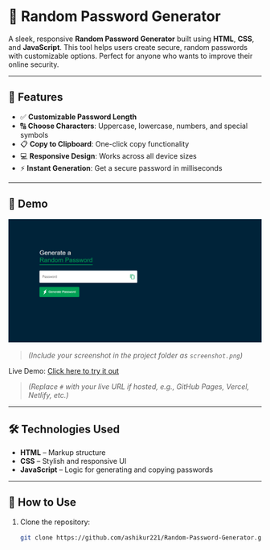 # 🔐 Random Password Generator

A sleek, responsive **Random Password Generator** built using **HTML**, **CSS**, and **JavaScript**. This tool helps users create secure, random passwords with customizable options. Perfect for anyone who wants to improve their online security.

---

## 🌟 Features

- ✅ **Customizable Password Length**
- 🔠 **Choose Characters**: Uppercase, lowercase, numbers, and special symbols
- 📋 **Copy to Clipboard**: One-click copy functionality
- 💻 **Responsive Design**: Works across all device sizes
- ⚡ **Instant Generation**: Get a secure password in milliseconds

---

## 📸 Demo

![Password Generator Screenshot](./password.png)  
> *(Include your screenshot in the project folder as `screenshot.png`)*

Live Demo: [Click here to try it out](https://randompasswordgeneratorbyashik.netlify.app/)  
> *(Replace `#` with your live URL if hosted, e.g., GitHub Pages, Vercel, Netlify, etc.)*

---

## 🛠️ Technologies Used

- **HTML** – Markup structure
- **CSS** – Stylish and responsive UI
- **JavaScript** – Logic for generating and copying passwords

---

## 🚀 How to Use

1. Clone the repository:
   ```bash
   git clone https://github.com/ashikur221/Random-Password-Generator.git
